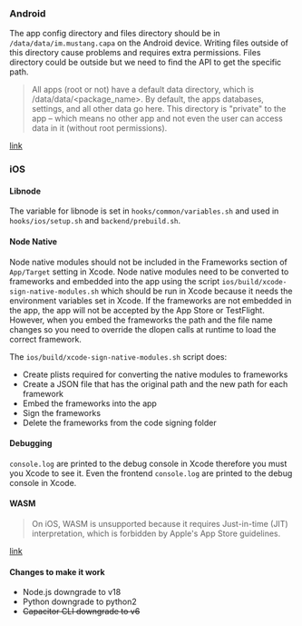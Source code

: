 ### Android

The app config directory and files directory should be in `/data/data/im.mustang.capa` on the Android device. Writing files outside of this directory cause problems and requires extra permissions. Files directory could be outside but we need to find the API to get the specific path.

> All apps (root or not) have a default data directory, which is /data/data/<package_name>. By default, the apps databases, settings, and all other data go here. This directory is "private" to the app – which means no other app and not even the user can access data in it (without root permissions).

[link](https://android.stackexchange.com/a/47951)


### iOS

#### Libnode
The variable for libnode is set in `hooks/common/variables.sh` and used in `hooks/ios/setup.sh` and `backend/prebuild.sh`.

#### Node Native

Node native modules should not be included in the Frameworks section of `App/Target` setting in Xcode. Node native modules need to be converted to frameworks and embedded into the app using the script `ios/build/xcode-sign-native-modules.sh` which should be run in Xcode because it needs the environment variables set in Xcode. If the frameworks are not embedded in the app, the app will not be accepted by the App Store or TestFlight. However, when you embed the frameworks the path and the file name changes so you need to override the dlopen calls at runtime to load the correct framework.

The `ios/build/xcode-sign-native-modules.sh` script does:

- Create plists required for converting the native modules to frameworks
- Create a JSON file that has the original path and the new path for each framework
- Embed the frameworks into the app
- Sign the frameworks
- Delete the frameworks from the code signing folder


#### Debugging

`console.log` are printed to the debug console in Xcode therefore you must you Xcode to see it. Even the frontend `console.log` are printed to the debug console in Xcode.

#### WASM

> On iOS, WASM is unsupported because it requires Just-in-time (JIT) interpretation, which is forbidden by Apple's App Store guidelines.

[link](https://nodejs-mobile.github.io/docs/api/differences#webassembly)

#### Changes to make it work

- Node.js downgrade to v18
- Python downgrade to python2
- ~~Capacitor CLI downgrade to v6~~
